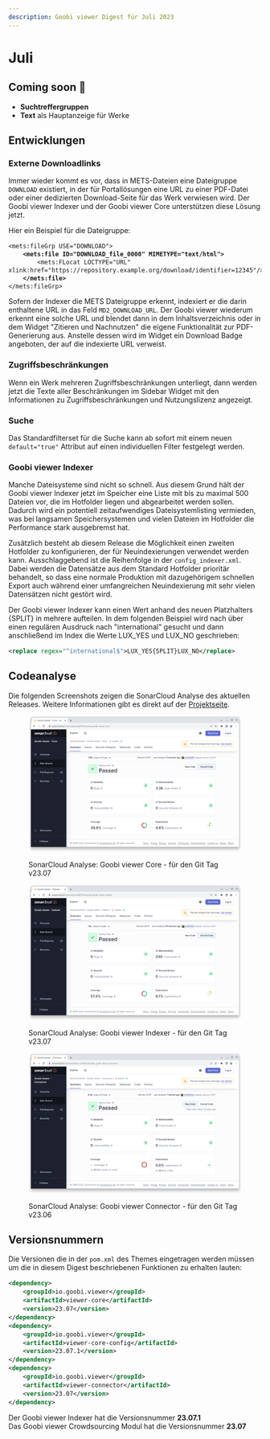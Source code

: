 ```yaml
---
description: Goobi viewer Digest für Juli 2023
---
```


# Juli

## Coming soon :rocket:

* **Suchtreffergruppen**
* **Text** als Hauptanzeige für Werke

## Entwicklungen

### Externe Downloadlinks

Immer wieder kommt es vor, dass in METS-Dateien eine Dateigruppe `DOWNLOAD` existiert, in der für Portallösungen eine URL zu einer PDF-Datei oder einer dedizierten Download-Seite für das Werk verwiesen wird. Der Goobi viewer Indexer und der Goobi viewer Core unterstützen diese Lösung jetzt.

Hier ein Beispiel für die Dateigruppe:&#x20;

<pre class="language-xml"><code class="lang-xml">&#x3C;mets:fileGrp USE="DOWNLOAD">
<strong>    &#x3C;mets:file ID="DOWNLOAD_file_0000" MIMETYPE="text/html">
</strong>        &#x3C;mets:FLocat LOCTYPE="URL" xlink:href="https://repository.example.org/download/identifier=12345"/>
<strong>    &#x3C;/mets:file>
</strong>&#x3C;/mets:fileGrp>
</code></pre>

Sofern der Indexer die METS Dateigruppe erkennt, indexiert er die darin enthaltene URL in das Feld `MD2_DOWNLOAD_URL`. Der Goobi viewer wiederum erkennt eine solche URL und blendet dann in dem Inhaltsverzeichnis oder in dem Widget "Zitieren und Nachnutzen" die eigene Funktionalität zur PDF-Generierung aus. Anstelle dessen wird im Widget ein Download Badge angeboten, der auf die indexierte URL verweist.

### Zugriffsbeschränkungen

Wenn ein Werk mehreren Zugriffsbeschränkungen unterliegt, dann werden jetzt die Texte aller Beschränkungen im Sidebar Widget mit den Informationen zu Zugriffsbeschränkungen und Nutzungslizenz angezeigt.

### Suche

Das Standardfilterset für die Suche kann ab sofort mit einem neuen `default="true"` Attribut auf einen individuellen Filter festgelegt werden.

### Goobi viewer Indexer

Manche Dateisysteme sind nicht so schnell. Aus diesem Grund hält der Goobi viewer Indexer jetzt im Speicher eine Liste mit bis zu maximal 500 Dateien vor, die im Hotfolder liegen und abgearbeitet werden sollen. Dadurch wird ein potentiell zeitaufwendiges Dateisystemlisting vermieden, was bei langsamen Speichersystemen und vielen Dateien im Hotfolder die Performance stark ausgebremst hat.

Zusätzlich besteht ab diesem Release die Möglichkeit einen zweiten Hotfolder zu konfigurieren, der für Neuindexierungen verwendet werden kann. Ausschlaggebend ist die Reihenfolge in der `config_indexer.xml`. Dabei werden die Datensätze aus dem Standard Hotfolder prioritär behandelt, so dass eine normale Produktion mit dazugehörigem schnellen Export auch während einer umfangreichen Neuindexierung mit sehr vielen Datensätzen nicht gestört wird.

Der Goobi viewer Indexer kann einen Wert anhand des neuen Platzhalters {SPLIT} in mehrere aufteilen. In dem folgenden Beispiel wird nach über einen regulären Ausdruck nach "international" gesucht und dann anschließend im Index die Werte LUX\_YES und LUX\_NO geschrieben:

```xml
<replace regex="^international$">LUX_YES{SPLIT}LUX_NO</replace>
```

## Codeanalyse

Die folgenden Screenshots zeigen die SonarCloud Analyse des aktuellen Releases. Weitere Informationen gibt es direkt auf der [Projektseite](https://sonarcloud.io/organizations/intranda/projects).

<figure><img src="../.gitbook/assets/23.07_sonar-core.png" alt=""><figcaption><p>SonarCloud Analyse: Goobi viewer Core - für den Git Tag v23.07</p></figcaption></figure>

<figure><img src="../.gitbook/assets/23.07_sonar-indexer.png" alt=""><figcaption><p>SonarCloud Analyse: Goobi viewer Indexer - für den Git Tag v23.07</p></figcaption></figure>

<figure><img src="../.gitbook/assets/23.07_sonar-connector.png" alt=""><figcaption><p>SonarCloud Analyse: Goobi viewer Connector - für den Git Tag v23.06</p></figcaption></figure>

## Versionsnummern

Die Versionen die in der `pom.xml` des Themes eingetragen werden müssen um die in diesem Digest beschriebenen Funktionen zu erhalten lauten:

```xml
<dependency>
    <groupId>io.goobi.viewer</groupId>
    <artifactId>viewer-core</artifactId>
    <version>23.07</version>
</dependency>
<dependency>
    <groupId>io.goobi.viewer</groupId>
    <artifactId>viewer-core-config</artifactId>
    <version>23.07.1</version>
</dependency>
<dependency>
    <groupId>io.goobi.viewer</groupId>
    <artifactId>viewer-connector</artifactId>
    <version>23.07</version>
</dependency>
```

Der Goobi viewer Indexer hat die Versionsnummer **23.07.1**\
Das Goobi viewer Crowdsourcing Modul hat die Versionsnummer **23.07**
